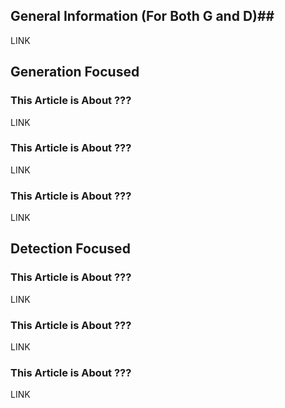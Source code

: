 ## General Information (For Both G and D)##
LINK

## Generation Focused ##
### This Article is About ??? ###
LINK

### This Article is About ??? ###
LINK

### This Article is About ??? ###
LINK

## Detection Focused ##
### This Article is About ??? ###
LINK

### This Article is About ??? ###
LINK

### This Article is About ??? ###
LINK
